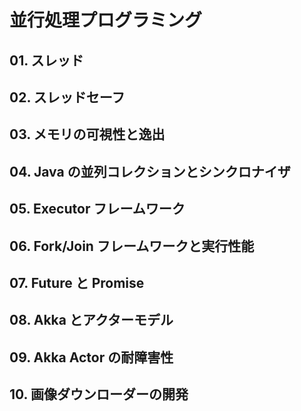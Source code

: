 # 並行処理プログラミング

## 01. スレッド

## 02. スレッドセーフ

## 03. メモリの可視性と逸出

## 04. Java の並列コレクションとシンクロナイザ

## 05. Executor フレームワーク

## 06. Fork/Join フレームワークと実行性能

## 07. Future と Promise

## 08. Akka とアクターモデル

## 09. Akka Actor の耐障害性

## 10. 画像ダウンローダーの開発
